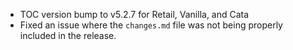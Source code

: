 - TOC version bump to v5.2.7 for Retail, Vanilla, and Cata
- Fixed an issue where the `changes.md` file was not being properly included in the release.
